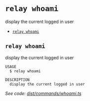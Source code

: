 `relay whoami`
==============

display the current logged in user

* [`relay whoami`](#relay-whoami)

## `relay whoami`

display the current logged in user

```
USAGE
  $ relay whoami

DESCRIPTION
  display the current logged in user
```

_See code: [dist/commands/whoami.ts](https://github.com/relaypro/relay-cli/blob/v1.1.0/dist/commands/whoami.ts)_
